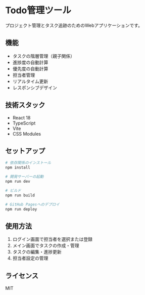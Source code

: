 # Todo管理ツール

プロジェクト管理とタスク追跡のためのWebアプリケーションです。

## 機能

- タスクの階層管理（親子関係）
- 進捗度の自動計算
- 優先度の自動計算
- 担当者管理
- リアルタイム更新
- レスポンシブデザイン

## 技術スタック

- React 18
- TypeScript
- Vite
- CSS Modules

## セットアップ

```bash
# 依存関係のインストール
npm install

# 開発サーバーの起動
npm run dev

# ビルド
npm run build

# GitHub Pagesへのデプロイ
npm run deploy
```

## 使用方法

1. ログイン画面で担当者を選択または登録
2. メイン画面でタスクの作成・管理
3. タスクの編集・進捗更新
4. 担当者設定の管理

## ライセンス

MIT
